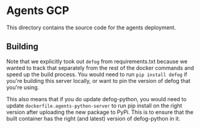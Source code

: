 # Agents GCP

This directory contains the source code for the agents deployment.

## Building

Note that we explicitly took out `defog` from requirements.txt because we wanted to track that separately from the rest of the docker commands and speed up the build process. You would need to run `pip install defog` if you're building this server locally, or want to pin the version of defog that you're using.

This also means that if you do update defog-python, you would need to update `dockerfile.agents-python-server` to run pip install on the right version after uploading the new package to PyPi. This is to ensure that the built container has the right (and latest) version of defog-python in it.
